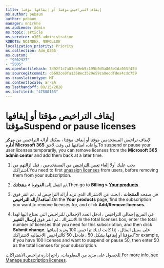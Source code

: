 ```yaml
---
title: إيقاف التراخيص مؤقتا أو إيقافها مؤقتا
ms.author: pebaum
author: pebaum
manager: mnirkhe
ms.audience: Admin
ms.topic: article
ms.service: o365-administration
ROBOTS: NOINDEX, NOFOLLOW
localization_priority: Priority
ms.collection: Adm_O365
ms.custom:
- "9002927"
- "5605"
ms.openlocfilehash: 7d92f1c7a03eb9eb5c195b0d3a866e1da003f45d
ms.sourcegitcommit: c6692ce0fa1358ec3529e59ca0ecdfdea4cdc759
ms.translationtype: MT
ms.contentlocale: ar-SA
ms.lasthandoff: 09/15/2020
ms.locfileid: "47800163"
---
```

# <a name="suspend-or-pause-licenses"></a><span data-ttu-id="0d563-102">إيقاف التراخيص مؤقتا أو إيقافها مؤقتا</span><span class="sxs-lookup"><span data-stu-id="0d563-102">Suspend or pause licenses</span></span>

<span data-ttu-id="0d563-103">لإيقاف تراخيص المستخدمين مؤقتا أو إيقاف مؤقتا ، يمكنك أزاله التراخيص من **مركز أداره Microsoft 365** وأعاده اضافتها في وقت لاحق.</span><span class="sxs-lookup"><span data-stu-id="0d563-103">To suspend or pause your user licenses temporarily, you can remove licenses from the **Microsoft 365 admin center** and add them back at a later time.</span></span>

1. <span data-ttu-id="0d563-104">يجب عليك أولا إلغاء [تعيين التراخيص](https://docs.microsoft.com/microsoft-365/admin/manage/remove-licenses-from-users?view=o365-worldwide) من المستخدمين ، قبل ازالتهم من اشتراكك.</span><span class="sxs-lookup"><span data-stu-id="0d563-104">You need to first [unassign licenses](https://docs.microsoft.com/microsoft-365/admin/manage/remove-licenses-from-users?view=o365-worldwide) from users, before removing them from your subscription.</span></span>

2. <span data-ttu-id="0d563-105">ثم انتقل إلى **الفوترة > [منتجاتك](https://go.microsoft.com/fwlink/p/?linkid=842054)**.</span><span class="sxs-lookup"><span data-stu-id="0d563-105">Then go to **Billing > [Your products](https://go.microsoft.com/fwlink/p/?linkid=842054)**.</span></span>

3. <span data-ttu-id="0d563-106">في صفحه **المنتجات** ، ابحث عن الاشتراك الذي تريد أزاله التراخيص له ، ثم انقر فوق **أضافه/أزاله التراخيص**.</span><span class="sxs-lookup"><span data-stu-id="0d563-106">On the **Your products** page, find the subscription you want to remove licenses for, and click **Add/Remove licenses**.</span></span>

4. <span data-ttu-id="0d563-107">في المربع إجمالي التراخيص ، ادخل العدد الإجمالي للتراخيص التي تحتاج اليها لهذا الاشتراك ، ثم انقر فوق **إرسال التغيير**.</span><span class="sxs-lookup"><span data-stu-id="0d563-107">In the total licenses box, enter the total number of licenses that you need for this subscription, and then click **Submit change**.</span></span> <span data-ttu-id="0d563-108">علي سبيل المثال ، إذا كانت لديك تراخيص 100 وتريد إيقافها مؤقتا أو إيقافها بشكل 50 ، فادخل 50 كالتراخيص الاجماليه لاشتراكك.</span><span class="sxs-lookup"><span data-stu-id="0d563-108">For example, if you have 100 licenses and want to suspend or pause 50, then enter 50 as the total licenses for your subscription.</span></span>

<span data-ttu-id="0d563-109">للحصول على مزيد من المعلومات، راجع [إدارة تراخيص الاشتراكات](https://docs.microsoft.com/microsoft-365/commerce/licenses/buy-licenses?view=o365-worldwide).</span><span class="sxs-lookup"><span data-stu-id="0d563-109">For more info, see [Manage subscription licenses](https://docs.microsoft.com/microsoft-365/commerce/licenses/buy-licenses?view=o365-worldwide).</span></span>
